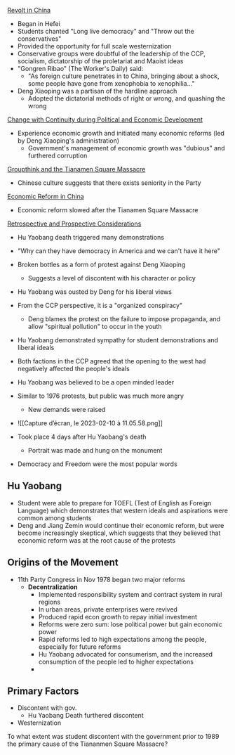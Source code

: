 [Revolt in China](https://www.jstor.org/stable/40548089?searchText=tianamen+square&searchUri=%2Faction%2FdoBasicSearch%3FQuery%3Dtianamen%2Bsquare&ab_segments=0%2FSYC-6744_basic_search%2Ftest-2&refreqid=fastly-default%3A2f4fe011fe5bf4e4005e62f36b6b0dff)

- Began in Hefei
- Students chanted "Long live democracy" and "Throw out the conservatives"
- Provided the opportunity for full scale westernization
- Conservative groups were doubtful of the leadership of the CCP, socialism, dictatorship of the proletariat and Maoist ideas
- "Gongren Ribao" (The Worker's Daily) said:
	- "As foreign culture penetrates in to China, bringing about a shock, some people have gone from xenophobia to xenophilia..."
- Deng Xiaoping was a partisan of the hardline approach
	- Adopted the dictatorial methods of right or wrong, and quashing the wrong

[Change with Continuity during Political and Economic Development](https://www.jstor.org/stable/977182?searchText=tianamen+square+cause&searchUri=%2Faction%2FdoBasicSearch%3FQuery%3Dtianamen%2Bsquare%2Bcause&ab_segments=0%2FSYC-6744_basic_search%2Ftest-2&refreqid=fastly-default%3A3d83b184cb6987fa516fe69b4b5bc571)
- Experience economic growth and initiated many economic reforms (led by Deng Xiaoping's administration)
	- Government's management of economic growth was "dubious" and furthered corruption

[Groupthink and the Tianamen Square Massacre](https://www.jstor.org/stable/44759211?searchText=tianamen+square+cause&searchUri=%2Faction%2FdoBasicSearch%3FQuery%3Dtianamen%2Bsquare%2Bcause&ab_segments=0%2FSYC-6744_basic_search%2Ftest-2&refreqid=fastly-default%3Aecb3a0ad2a0f6c2d4d1baa20e72ae911)
- Chinese culture suggests that there exists seniority in the Party

[Economic Reform in China](https://www.jstor.org/stable/2006856?searchText=tianamen+square&searchUri=%2Faction%2FdoBasicSearch%3FQuery%3Dtianamen%2Bsquare%26groupefq%3DWyJzZWFyY2hfYXJ0aWNsZSIsInJldmlldyIsInNlYXJjaF9jaGFwdGVyIiwibXBfcmVzZWFyY2hfcmVwb3J0X3BhcnQiLCJyZXNlYXJjaF9yZXBvcnQiLCJjb250cmlidXRlZF90ZXh0Il0%253D%26pagemark%3DeyJwYWdlIjoyLCJzdGFydHMiOnsiSlNUT1JCYXNpYyI6MjV9fQ%253D%253D&ab_segments=0%2FSYC-6744_basic_search%2Ftest-2&refreqid=fastly-default%3A2e78a86ac757e79e49ce414685cc933c)
- Economic reform slowed after the Tianamen Square Massacre

[Retrospective and Prospective Considerations](https://www.jstor.org/stable/pdf/42705291.pdf?refreqid=excelsior%3Ae01e9513a9eb95d46342534a6dadb127&ab_segments=&origin=&initiator=)
- Hu Yaobang death triggered many demonstrations
- "Why can they have democracy in America and we can't have it here"
- Broken bottles as a form of protest against Deng Xiaoping
	- Suggests a level of discontent with his character or policy
- Hu Yaobang was ousted by Deng for his liberal views
- From the CCP perspective, it is a "organized conspiracy"
	- Deng blames the protest on the failure to impose propaganda, and allow "spiritual pollution" to occur in the youth

- Hu Yaobang demonstrated sympathy for student demonstrations and liberal ideals
- Both factions in the CCP agreed that the opening to the west had negatively affected the people's ideals


- Hu Yaobang was believed to be a open minded leader
- Similar to 1976 protests, but public was much more angry
	- New demands were raised
- ![[Capture d’écran, le 2023-02-10 à 11.05.58.png]]
- Took place 4 days after Hu Yaobang's death
	- Portrait was made and hung on the monument
- Democracy and Freedom were the most popular words


## Hu Yaobang
- Student were able to prepare for TOEFL (Test of English as Foreign Language) which demonstrates that western ideals and aspirations were common among students
- Deng and Jiang Zemin would continue their economic reform, but were become increasingly skeptical, which suggests that they believed that economic reform was at the root cause of the protests

## Origins of the Movement
- 11th Party Congress in Nov 1978 began two major reforms
	- **Decentralization**
		- Implemented responsibility system and contract system in rural regions
		- In urban areas, private enterprises were revived
		- Produced rapid econ growth to repay initial investment
		- Reforms were zero sum: lose political power but gain economic power
		- Rapid reforms led to high expectations among the people, especially for future reforms
		- Hu Yaobang advocated for consumerism, and the increased consumption of the people led to higher expectations
		- 


## Primary Factors
- Discontent with gov.
	- Hu Yaobang Death furthered discontent
- Westernization

To what extent was student discontent with the government prior to 1989 the primary cause of the Tiananmen Square Massacre?